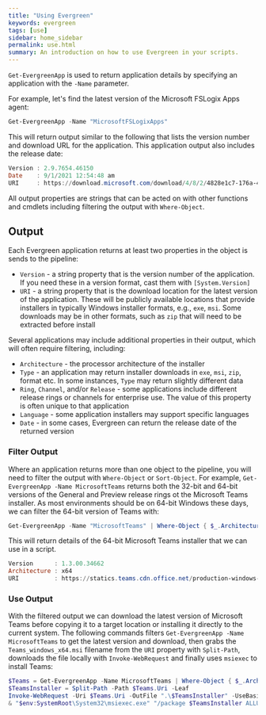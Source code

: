 ```yaml
---
title: "Using Evergreen"
keywords: evergreen
tags: [use]
sidebar: home_sidebar
permalink: use.html
summary: An introduction on how to use Evergreen in your scripts.
---
```

`Get-EvergreenApp` is used to return application details by specifying an application with the `-Name` parameter.

For example, let's find the latest version of the Microsoft FSLogix Apps agent:

```powershell
Get-EvergreenApp -Name "MicrosoftFSLogixApps"
```

This will return output similar to the following that lists the version number and download URL for the application. This application output also includes the release date:

```powershell
Version : 2.9.7654.46150
Date    : 9/1/2021 12:54:48 am
URI     : https://download.microsoft.com/download/4/8/2/4828e1c7-176a-45bf-bc6b-cce0f54ce04c/FSLogix_Apps_2.9.7654.46150.zip
```

All output properties are strings that can be acted on with other functions and cmdlets including filtering the output with `Where-Object`.

## Output

Each Evergreen application returns at least two properties in the object is sends to the pipeline:

* `Version` - a string property that is the version number of the application. If you need these in a version format, cast them with `[System.Version]`
* `URI` - a string property that is the download location for the latest version of the application. These will be publicly available locations that provide installers in typically Windows installer formats, e.g., `exe`, `msi`. Some downloads may be in other formats, such as `zip` that will need to be extracted before install

Several applications may include additional properties in their output, which will often require filtering, including:

* `Architecture` - the processor architecture of the installer
* `Type` - an application may return installer downloads in `exe`, `msi`, `zip`, format etc. In some instances, `Type` may return slightly different data
* `Ring`, `Channel`, and/or `Release` - some applications include different release rings or channels for enterprise use. The value of this property is often unique to that application
* `Language` - some application installers may support specific languages
* `Date` - in some cases, Evergreen can return the release date of the returned version

### Filter Output

Where an application returns more than one object to the pipeline, you will need to filter the output with `Where-Object` or `Sort-Object`. For example, `Get-EvergreenApp -Name MicrosoftTeams` returns both the 32-bit and 64-bit versions of the General and Preview release rings ot the Microsoft Teams installer. As most environments should be on 64-bit Windows these days, we can filter the 64-bit version of Teams with:

```powershell
Get-EvergreenApp -Name "MicrosoftTeams" | Where-Object { $_.Architecture -eq "x64" -and $_.Ring -eq "General" }
```

This will return details of the 64-bit Microsoft Teams installer that we can use in a script.

```powershell
Version      : 1.3.00.34662
Architecture : x64
URI          : https://statics.teams.cdn.office.net/production-windows-x64/1.3.00.34662/Teams_windows_x64.msi
```

### Use Output

With the filtered output we can download the latest version of Microsoft Teams before copying it to a target location or installing it directly to the current system. The following commands filters `Get-EvergreenApp -Name MicrosoftTeams` to get the latest version and download, then grabs the `Teams_windows_x64.msi` filename from the `URI` property with `Split-Path`, downloads the file locally with `Invoke-WebRequest` and finally uses `msiexec` to install Teams:

```powershell
$Teams = Get-EvergreenApp -Name MicrosoftTeams | Where-Object { $_.Architecture -eq "x64" -and $_.Ring -eq "General" }
$TeamsInstaller = Split-Path -Path $Teams.Uri -Leaf
Invoke-WebRequest -Uri $Teams.Uri -OutFile ".\$TeamsInstaller" -UseBasicParsing
& "$env:SystemRoot\System32\msiexec.exe" "/package $TeamsInstaller ALLUSERS=1 /quiet"
```
